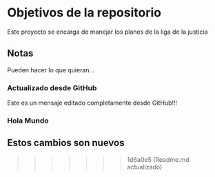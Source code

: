 # Objetivos de la repositorio

Este proyecto se encarga de manejar los planes de la liga de la justicia


## Notas
Pueden hacer lo que quieran...


### Actualizado desde GitHub
Este es un mensaje editado completamente desde GitHub!!!

### Hola Mundo


## Estos cambios son nuevos
>>>>>>> 1d6a0e5 (Readme.md actualizado)
